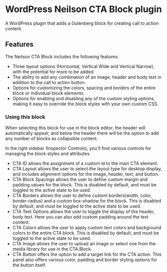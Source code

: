 # WordPress Neilson CTA Block plugin

A WordPress plugin that adds a Gutenberg block for creating call to action content.

## Features

The Neilson CTA Block includes the following features:

- Three layout options (Horizontal, Vertical Wide and Vertical Narrow), with the potential for more to be added.
- The ability to add any combination of an image, header and body text in addition to the call to action button.
- Options for customizing the colors, spacing and borders of the entire block or individual block elements.
- Options for enabling and disabling any of the custom styling options, making it easy to override the block styles with your own custom CSS.

### Using this block

When selecting this block for use in the block editor, the header will automatically appear, and below the header there will be the option to add any number of blocks as collapsible content.

In the right sidebar (Inspector Controls), you'll find various controls for managing the block styles and attributes.

- CTA ID allows the assignment of a custom id to the main CTA element.
- CTA Layout allows the user to select the layout type for desktop display, and includes alignment options for the image, header, text, and button.
- CTA Block Spacings allows the user to define custom margin and padding values for the block. This is disabled by default, and must be toggled to the active state to be used.
- CTA Borders allows the user to define custom borders(width, color, border-radius) and a custom box-shadow for the block. This is disabled by default, and must be toggled to the active state to be used.
- CTA Text Options allows the user to toggle the display of the header, body text. Here you can also add custom padding around the text content.
- CTA Colors allows the user to apply custom text colors and background colors to the entire CTA block. This is disabled by default, and must be toggled to the active state to be used.
- CTA Image allows the user to upload an image or select one from the media library for use in the CTA Block.
- CTA Button offers the option to add a target link for the CTA action. This panel also offers various color, padding and border styling options for the button itself.
